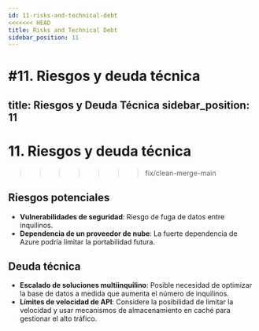 ```yaml
---
id: 11-risks-and-technical-debt
<<<<<<< HEAD
title: Risks and Technical Debt
sidebar_position: 11
---
```


#11. Riesgos y deuda técnica
=======
title: Riesgos y Deuda Técnica
sidebar_position: 11
---

# 11. Riesgos y deuda técnica
>>>>>>> fix/clean-merge-main

## Riesgos potenciales
- **Vulnerabilidades de seguridad**: Riesgo de fuga de datos entre inquilinos.
- **Dependencia de un proveedor de nube**: La fuerte dependencia de Azure podría limitar la portabilidad futura.

## Deuda técnica
- **Escalado de soluciones multiinquilino**: Posible necesidad de optimizar la base de datos a medida que aumenta el número de inquilinos.
- **Límites de velocidad de API**: Considere la posibilidad de limitar la velocidad y usar mecanismos de almacenamiento en caché para gestionar el alto tráfico.